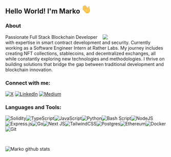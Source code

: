 <h2> Hello World! I'm Marko <img src="https://raw.githubusercontent.com/ABSphreak/ABSphreak/master/gifs/Hi.gif" width="30px"></h2>

### About

<img align='right' src='https://user-images.githubusercontent.com/5713670/87202985-820dcb80-c2b6-11ea-9f56-7ec461c497c3.gif' width='200"'>
Passionate Full Stack Blockchain Developer with expertise in smart contract development and security. Currently working as a Software Engineer Intern at Rather Labs. My journey includes creating NFT collections, stablecoins, and decentralized exchanges, all while constantly exploring new technologies and methodologies. I thrive on building solutions that bridge the gap between traditional development and blockchain innovation.

### Connect with me:

<a href="https://x.com/delinkedeth">![X](https://img.shields.io/badge/X-%23000000.svg?style=for-the-badge&logo=X&logoColor=white)</a>
<a href="https://www.linkedin.com/in/marko-jauregui/">![LinkedIn](https://img.shields.io/badge/linkedin-%230077B5.svg?style=for-the-badge&logo=linkedin&logoColor=white)</a>
<a href="https://medium.com/@markojauregui">![Medium](https://img.shields.io/badge/Medium-12100E?style=for-the-badge&logo=medium&logoColor=white)</a>
<br />

### Languages and Tools:

![Solidity](https://img.shields.io/badge/Solidity-%23363636.svg?style=for-the-badge&logo=solidity&logoColor=white)![TypeScript](https://img.shields.io/badge/typescript-%23007ACC.svg?style=for-the-badge&logo=typescript&logoColor=white)![JavaScript](https://img.shields.io/badge/javascript-%23323330.svg?style=for-the-badge&logo=javascript&logoColor=%23F7DF1E)![Python](https://img.shields.io/badge/python-3670A0?style=for-the-badge&logo=python&logoColor=ffdd54)![Bash Script](https://img.shields.io/badge/bash_script-%23121011.svg?style=for-the-badge&logo=gnu-bash&logoColor=white)![NodeJS](https://img.shields.io/badge/node.js-6DA55F?style=for-the-badge&logo=node.js&logoColor=white)![Express.js](https://img.shields.io/badge/express.js-%23404d59.svg?style=for-the-badge&logo=express&logoColor=%2361DAFB)![Go](https://img.shields.io/badge/go-%2300ADD8.svg?style=for-the-badge&logo=go&logoColor=white)![Next JS](https://img.shields.io/badge/Next-black?style=for-the-badge&logo=next.js&logoColor=white)![TailwindCSS](https://img.shields.io/badge/tailwindcss-%2338B2AC.svg?style=for-the-badge&logo=tailwind-css&logoColor=white)![Postgres](https://img.shields.io/badge/postgres-%23316192.svg?style=for-the-badge&logo=postgresql&logoColor=white)![Ethereum](https://img.shields.io/badge/Ethereum-3C3C3D?style=for-the-badge&logo=Ethereum&logoColor=white)![Docker](https://img.shields.io/badge/docker-%230db7ed.svg?style=for-the-badge&logo=docker&logoColor=white)![Git](https://img.shields.io/badge/git-%23F05033.svg?style=for-the-badge&logo=git&logoColor=white)


<br />

![Marko github stats](https://github-readme-stats.vercel.app/api?username=markojauregui&show_icons=true&theme=radical&count_private=true&include_all_commits=true)

